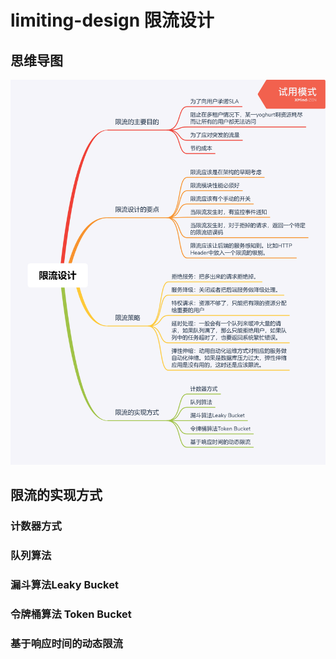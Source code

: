 # limiting-design 限流设计
## 思维导图
![limiting-design.png](https://github.com/qinxiongzhou/distributedSystem/blob/master/limiting_design/limiting-design.png)

## 限流的实现方式
### 计数器方式


### 队列算法


### 漏斗算法Leaky Bucket


### 令牌桶算法 Token Bucket


### 基于响应时间的动态限流
